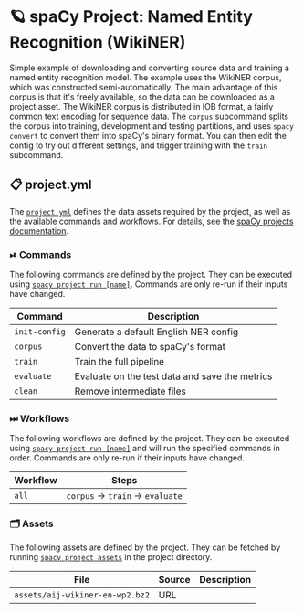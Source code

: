 <!-- SPACY PROJECT: AUTO-GENERATED DOCS START (do not remove) -->

# 🪐 spaCy Project: Named Entity Recognition (WikiNER)

Simple example of downloading and converting source data and training a named entity recognition model. The example uses the WikiNER corpus, which was constructed semi-automatically. The main advantage of this corpus is that it's freely available, so the data can be downloaded as a project asset. The WikiNER corpus is distributed in IOB format, a fairly common text encoding for sequence data. The `corpus` subcommand splits the corpus into training, development and testing partitions, and uses `spacy convert` to convert them into spaCy's binary format. You can then edit the config to try out different settings, and trigger training with the `train` subcommand.

## 📋 project.yml

The [`project.yml`](project.yml) defines the data assets required by the
project, as well as the available commands and workflows. For details, see the
[spaCy projects documentation](https://spacy.io/usage/projects).

### ⏯ Commands

The following commands are defined by the project. They
can be executed using [`spacy project run [name]`](https://spacy.io/api/cli#project-run).
Commands are only re-run if their inputs have changed.

| Command | Description |
| --- | --- |
| `init-config` | Generate a default English NER config |
| `corpus` | Convert the data to spaCy's format |
| `train` | Train the full pipeline |
| `evaluate` | Evaluate on the test data and save the metrics |
| `clean` | Remove intermediate files |

### ⏭ Workflows

The following workflows are defined by the project. They
can be executed using [`spacy project run [name]`](https://spacy.io/api/cli#project-run)
and will run the specified commands in order. Commands are only re-run if their
inputs have changed.

| Workflow | Steps |
| --- | --- |
| `all` | `corpus` &rarr; `train` &rarr; `evaluate` |

### 🗂 Assets

The following assets are defined by the project. They can
be fetched by running [`spacy project assets`](https://spacy.io/api/cli#project-assets)
in the project directory.

| File | Source | Description |
| --- | --- | --- |
| `assets/aij-wikiner-en-wp2.bz2` | URL |  |

<!-- SPACY PROJECT: AUTO-GENERATED DOCS END (do not remove) -->
